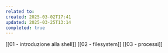 ```yaml
---
related to: 
created: 2025-03-02T17:41
updated: 2025-03-25T13:14
completed: true
---
```

[[01 - introduzione alla shell]]
[[02 - filesystem]]
[[03 - processi]]